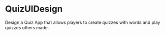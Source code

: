 # QuizUIDesign
Design a Quiz App that allows players to create quizzes with words and play quizzes others made.
